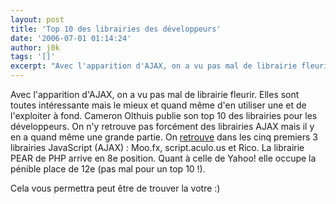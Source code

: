 ```yaml
---
layout: post
title: 'Top 10 des librairies des développeurs'
date: '2006-07-01 01:14:24'
author: j0k
tags: '[]'
excerpt: "Avec l'apparition d'AJAX, on a vu pas mal de librairie fleurir. Elles sont toutes intéressante mais le mieux et quand même d'en utiliser une et de l'exploiter à fond.     \nCameron Olthuis publie son top 10 des librairies pour les développeurs. On n'y retrouve pas forcément des librairies AJAX mais il y en a quand même une grande partie.   On      …"
---
```


Avec l'apparition d'AJAX, on a vu pas mal de librairie fleurir. Elles sont toutes intéressante mais le mieux et quand même d'en utiliser une et de l'exploiter à fond.
Cameron Olthuis publie son top 10 des librairies pour les développeurs. On n'y retrouve pas forcément des librairies AJAX mais il y en a quand même une grande partie.   On [retrouve](http://www.cameronolthuis.com/2006/06/top-10-web-developer-libraries/) dans les cinq premiers 3 librairies JavaScript (AJAX) : Moo.fx,  script.aculo.us et Rico. La librairie PEAR de PHP arrive en 8e position. Quant à celle de Yahoo! elle occupe la pénible place de 12e (pas mal pour un top 10 !).

Cela vous permettra peut être de trouver la votre :)
